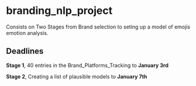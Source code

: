 # branding_nlp_project
Consists on Two Stages from Brand selection to seting up a model of emojis emotion analysis.

## Deadlines

**Stage 1**, 40 entries in the Brand_Platforms_Tracking to **January 3rd**

**Stage 2**, Creating a list of plausible models to **January 7th**

